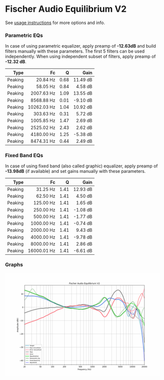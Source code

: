 # Fischer Audio Equilibrium V2
See [usage instructions](https://github.com/jaakkopasanen/AutoEq#usage) for more options and info.

### Parametric EQs
In case of using parametric equalizer, apply preamp of **-12.63dB** and build filters manually
with these parameters. The first 5 filters can be used independently.
When using independent subset of filters, apply preamp of **-12.32 dB**.

| Type    | Fc          |    Q | Gain     |
|--------:|------------:|-----:|---------:|
| Peaking | 20.84 Hz    | 0.68 | 11.49 dB |
| Peaking | 58.05 Hz    | 0.84 | 4.58 dB  |
| Peaking | 2007.63 Hz  | 1.09 | 13.55 dB |
| Peaking | 8568.88 Hz  | 0.01 | -9.10 dB |
| Peaking | 10262.03 Hz | 1.04 | 10.92 dB |
| Peaking | 303.63 Hz   | 0.31 | 5.72 dB  |
| Peaking | 1005.85 Hz  | 1.47 | 2.69 dB  |
| Peaking | 2525.02 Hz  | 2.43 | 2.62 dB  |
| Peaking | 4180.00 Hz  | 1.25 | -5.38 dB |
| Peaking | 8474.31 Hz  | 0.44 | 2.49 dB  |

### Fixed Band EQs
In case of using fixed band (also called graphic) equalizer, apply preamp of **-13.98dB**
(if available) and set gains manually with these parameters.

| Type    | Fc          |    Q | Gain     |
|--------:|------------:|-----:|---------:|
| Peaking | 31.25 Hz    | 1.41 | 12.93 dB |
| Peaking | 62.50 Hz    | 1.41 | 4.50 dB  |
| Peaking | 125.00 Hz   | 1.41 | 1.65 dB  |
| Peaking | 250.00 Hz   | 1.41 | -1.08 dB |
| Peaking | 500.00 Hz   | 1.41 | -1.77 dB |
| Peaking | 1000.00 Hz  | 1.41 | -0.74 dB |
| Peaking | 2000.00 Hz  | 1.41 | 9.43 dB  |
| Peaking | 4000.00 Hz  | 1.41 | -9.78 dB |
| Peaking | 8000.00 Hz  | 1.41 | 2.86 dB  |
| Peaking | 16000.01 Hz | 1.41 | -6.61 dB |

### Graphs
![](./Fischer%20Audio%20Equilibrium%20V2.png)